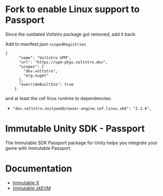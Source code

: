 
# Fork to enable Linux support to Passport

Since the outdated Voltstro package got removed, add it back:

Add to manifest.json `scopedRegistries`
```
{
      "name": "Voltstro UPM",
      "url": "https://upm-pkgs.voltstro.dev",
      "scopes": [
        "dev.voltstro",
        "org.nuget"
      ],
      "overrideBuiltIns": true
    }
```

and at least the cef linux runtime to dependencies:
- `"dev.voltstro.unitywebbrowser.engine.cef.linux.x64": "2.2.6",`

# Immutable Unity SDK - Passport

The Immutable SDK Passport package for Unity helps you integrate your game with Immutable Passport.

# Documentation

* [Immutable X](https://docs.immutable.com/docs/x/sdks/unity)
* [Immutable zkEVM](https://docs.immutable.com/docs/zkEVM/sdks/unity)